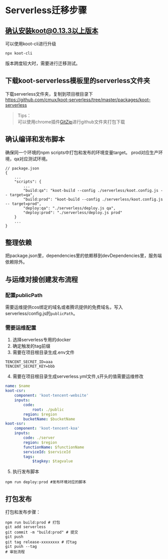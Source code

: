 # Serverless迁移步骤
## 确认安装koot@0.13.3以上版本
可以使用koot-cli进行升级
```
npx koot-cli
```
版本跨度较大时，需要进行迁移测试。
## 下载koot-serverless模板里的serverless文件夹
下载serverless文件夹，复制到项目根目录下  
https://github.com/cmux/koot-serverless/tree/master/packages/koot-serverless
>Tips：  
>可以使用chrome插件[GitZip](https://chrome.google.com/webstore/detail/gitzip-for-github/ffabmkklhbepgcgfonabamgnfafbdlkn)进行github文件夹打包下载
## 确认编译和发布脚本
确保同一个环境的npm scripts中打包和发布的环境变量target。
prod对应生产环境，qa对应测试环境。
```
// package.json
{
    ...
    "scripts": {
        ...
        "build:qa": "koot-build --config ./serverless/koot.config.js -- target=qa",
        "build:prod": "koot-build --config ./serverless/koot.config.js -- target=prod",
        "deploy:qa": "./serverless/deploy.js qa",
        "deploy:prod": "./serverless/deploy.js prod"
    }
    ...
}
```
## 整理依赖
把package.json里，dependencies里的依赖移到devDependencies里，服务端依赖除外。  
## 与运维对接创建发布流程
### 配置publicPath
需要运维提供cos绑定的域名或者腾讯提供的免费域名，写入serverless/config.js的`publicPath`。
### 需要运维配置
1. 选择serverless专用的docker
2. 确定触发的tag前缀
3. 需要在项目根目录生成.env文件
```
TENCENT_SECRET_ID=aaa
TENCENT_SECRET_KEY=bbb
```
4. 需要在项目根目录生成serverless.yml文件,`$`开头的值需要运维修改
```yml
name: $name
koot-csr:
    component: 'koot-tencent-website'
    inputs:
        code:
            root: ./public
        region: $region
        bucketName: $bucketName
koot-ssr:
    component: 'koot-tencent-koa'
    inputs:
        code: ./server
        region: $region
        functionName: $functionName
        serviceId: $serviceId
        tags:
            $tagkey: $tagvalue
```
5. 执行发布脚本
```
npm run deploy:prod #发布环境对应的脚本
```
## 打包发布
打包和发布步骤：
```
npm run build:prod # 打包
git add serverless
git commit -m "build:prod" # 提交
git push
git tag release-xxxxxxxx # 打tag
git push --tag
# 审批流程
```


